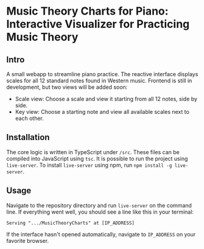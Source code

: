 # Music Theory Charts for Piano: Interactive Visualizer for Practicing Music Theory
## Intro
A small webapp to streamline piano practice. The reactive interface displays scales for all 12 standard notes found in Western music. Frontend is still in development, but two views will be added soon:
- Scale view: Choose a scale and view it starting from all 12 notes, side by side.
- Key view: Choose a starting note and view all available scales next to each other.

## Installation
The core logic is written in TypeScript under ```/src```. These files can be compiled into JavaScript using ```tsc```.
It is possible to run the project using ```live-server```. To install ```live-server``` using npm, run ```npm install -g live-server```.

## Usage
Navigate to the repository directory and run ```live-server``` on the command line. If everything went well, you should see a line like this in your terminal:

```Serving ".../MusicTheoryCharts" at [IP_ADDRESS]```

If the interface hasn't opened automatically, navigate to ```IP_ADDRESS``` on your favorite browser.
